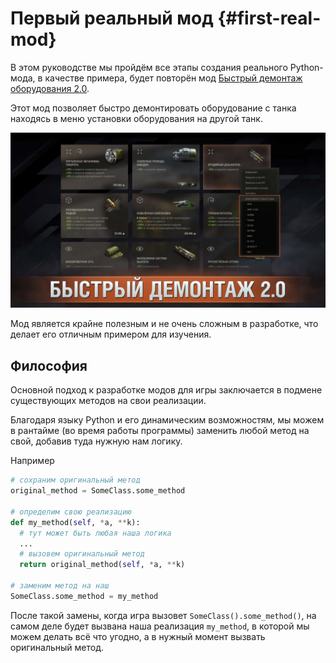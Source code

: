 # Первый реальный мод {#first-real-mod}

В этом руководстве мы пройдём все этапы создания реального Python-мода, в качестве примера, будет повторён мод [Быстрый демонтаж оборудования 2.0](http://forum.tanki.su/index.php?/topic/2204705-13700-quick-demount-20-быстрый-демонтаж-оборудования-20/).

Этот мод позволяет быстро демонтировать оборудование с танка находясь в меню установки оборудования на другой танк.

![hero](./assets/hero.png)

Мод является крайне полезным и не очень сложным в разработке, что делает его отличным примером для изучения.

## Философия

Основной подход к разработке модов для игры заключается в подмене существующих методов на свои реализации.

Благодаря языку Python и его динамическим возможностям, мы можем в рантайме (во время работы программы) заменить любой метод на свой, добавив туда нужную нам логику.

Например
```python
# сохраним оригинальный метод
original_method = SomeClass.some_method

# определим свою реализацию
def my_method(self, *a, **k):
  # тут может быть любая наша логика
  ...
  # вызовем оригинальный метод
  return original_method(self, *a, **k)

# заменим метод на наш
SomeClass.some_method = my_method

```

После такой замены, когда игра вызовет `SomeClass().some_method()`, на самом деле будет вызвана наша реализация `my_method`, в которой мы можем делать всё что угодно, а в нужный момент вызвать оригинальный метод.
